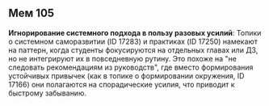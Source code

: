 ## Мем 105

**Игнорирование системного подхода в пользу разовых усилий**: Топики о системном саморазвитии (ID 17283) и практиках (ID 17250) намекают на паттерн, когда студенты фокусируются на отдельных главах или ДЗ, но не интегрируют их в повседневную рутину. Это похоже на "не следовать рекомендациям из руководств", где вместо формирования устойчивых привычек (как в топике о формировании окружения, ID 17166) они полагаются на спорадические усилия, что приводит к быстрому забыванию.